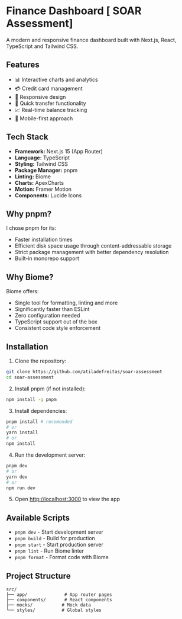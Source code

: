 # Finance Dashboard [ SOAR Assessment]

A modern and responsive finance dashboard built with Next.js, React, TypeScript and Tailwind CSS.

## Features

- 📊 Interactive charts and analytics
- 💳 Credit card management
- 📱 Responsive design
- 🔄 Quick transfer functionality
- 📈 Real-time balance tracking
- 📱 Mobile-first approach

## Tech Stack

- **Framework:** Next.js 15 (App Router)
- **Language:** TypeScript
- **Styling:** Tailwind CSS
- **Package Manager:** pnpm
- **Linting:** Biome
- **Charts:** ApexCharts
- **Motion:** Framer Motion
- **Components:** Lucide Icons

## Why pnpm?

I chose pnpm for its:

- Faster installation times
- Efficient disk space usage through content-addressable storage
- Strict package management with better dependency resolution
- Built-in monorepo support

## Why Biome?

Biome offers:

- Single tool for formatting, linting and more
- Significantly faster than ESLint
- Zero configuration needed
- TypeScript support out of the box
- Consistent code style enforcement

## Installation

1. Clone the repository:

```bash
git clone https://github.com/atiladefreitas/soar-assessment
cd soar-assessment
```

2. Install pnpm (if not installed):

```bash
npm install -g pnpm
```

3. Install dependencies:

```bash
pnpm install # recomended
# or
yarn install
# or
npm install
```

4. Run the development server:

```bash
pnpm dev
# or
yarn dev
# or
npm run dev
```

5. Open [http://localhost:3000](http://localhost:3000) to view the app

## Available Scripts

- `pnpm dev` - Start development server
- `pnpm build` - Build for production
- `pnpm start` - Start production server
- `pnpm lint` - Run Biome linter
- `pnpm format` - Format code with Biome

## Project Structure

```
src/
├── app/              # App router pages
├── components/       # React components
├── mocks/           # Mock data
└── styles/          # Global styles
```
